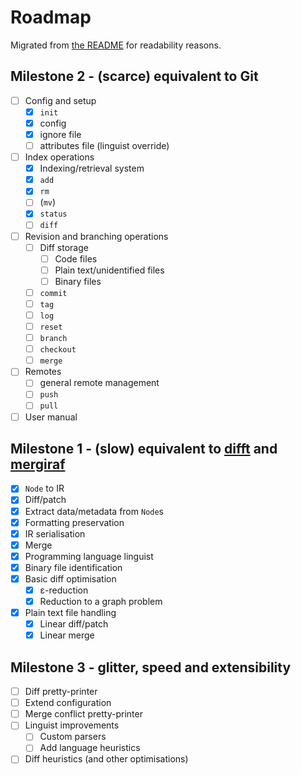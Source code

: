 Roadmap
=======

Migrated from [the README](./README.markdown) for readability reasons.

Milestone 2 - (scarce) equivalent to Git
----------------------------------------

- [ ] Config and setup
  - [x] `init`
  - [x] config
  - [x] ignore file
  - [ ] attributes file (linguist override)
- [ ] Index operations
  - [x] Indexing/retrieval system
  - [x] `add`
  - [x] `rm`
  - [ ] (`mv`)
  - [x] `status`
  - [ ] `diff`
- [ ] Revision and branching operations
  - [ ] Diff storage
	- [ ] Code files
	- [ ] Plain text/unidentified files
	- [ ] Binary files
  - [ ] `commit`
  - [ ] `tag`
  - [ ] `log`
  - [ ] `reset`
  - [ ] `branch`
  - [ ] `checkout`
  - [ ] `merge`
- [ ] Remotes
  - [ ] general remote management
  - [ ] `push`
  - [ ] `pull`
- [ ] User manual

Milestone 1 - (slow) equivalent to [difft](https://github.com/Wilfred/difftastic) and [mergiraf](https://mergiraf.org/)
-----------------------------------------------------------------------------------------------------------------------

- [x] `Node` to IR
- [x] Diff/patch
- [x] Extract data/metadata from `Node`s
- [x] Formatting preservation
- [x] IR serialisation
- [x] Merge
- [x] Programming language linguist
- [x] Binary file identification
- [x] Basic diff optimisation
  - [x] ε-reduction
  - [x] Reduction to a graph problem
- [x] Plain text file handling
  - [x] Linear diff/patch
  - [x] Linear merge

Milestone 3 - glitter, speed and extensibility
---------------------------------------

- [ ] Diff pretty-printer
- [ ] Extend configuration
- [ ] Merge conflict pretty-printer
- [ ] Linguist improvements
  - [ ] Custom parsers
  - [ ] Add language heuristics
- [ ] Diff heuristics (and other optimisations)
